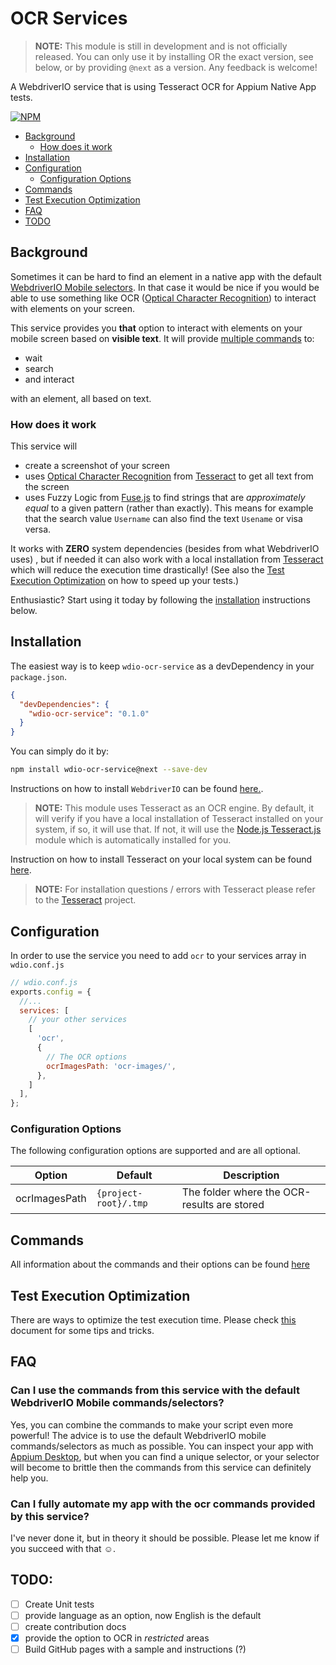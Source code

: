 # OCR Services

> **NOTE:** This module is still in development and is not officially released. You can only use it by installing OR the
> exact version, see below, or by providing `@next` as a version. Any feedback is welcome!

A WebdriverIO service that is using Tesseract OCR for Appium Native App tests.

[![NPM](https://nodei.co/npm/wdio-ocr-service.png)](https://nodei.co/npm/wdio-ocr-service/)

- [Background](#background)
  - [How does it work](#how-does-it-work)
- [Installation](#installation)
- [Configuration](#configuration)
  - [Configuration Options](#configuration-options)
- [Commands](#commands)
- [Test Execution Optimization](#test-execution-optimization)
- [FAQ](#faq)
- [TODO](#todo)

## Background
Sometimes it can be hard to find an element in a native app with the default
[WebdriverIO Mobile selectors](https://webdriver.io/docs/selectors#mobile-selectors). In that case it would be nice if
you would be able to use something like OCR
([Optical Character Recognition](https://en.wikipedia.org/wiki/Optical_character_recognition)) to interact with elements
on your screen.

This service provides you **that** option to interact with elements on your mobile screen based on **visible text**. It
will provide [multiple commands](./README.md#commands) to:

- wait
- search
- and interact

with an element, all based on text.

### How does it work
This service will

- create a screenshot of your screen
- uses [Optical Character Recognition](https://en.wikipedia.org/wiki/Optical_character_recognition) from
[Tesseract](https://github.com/tesseract-ocr/tesseract) to get all text from the screen
- uses Fuzzy Logic from [Fuse.js](https://fusejs.io/) to find strings that are *approximately equal* to a given pattern
  (rather than exactly). This means for example that the search value `Username` can also find the text `Usename` or
  visa versa.

It works with **ZERO** system dependencies (besides from what WebdriverIO uses) , but if needed it can also work with a
local installation from [Tesseract](https://tesseract-ocr.github.io/tessdoc/) which will reduce the execution time
drastically! (See also the [Test Execution Optimization](#test-execution-optimization) on how to speed up your tests.)

Enthusiastic? Start using it today by following the [installation](./README.md#installation) instructions below.

## Installation
The easiest way is to keep `wdio-ocr-service` as a devDependency in your `package.json`.

```json
{
  "devDependencies": {
    "wdio-ocr-service": "0.1.0"
  }
}
```

You can simply do it by:

```bash
npm install wdio-ocr-service@next --save-dev
```

Instructions on how to install `WebdriverIO` can be found [here.](https://webdriver.io/docs/gettingstarted.html).

> **NOTE:** This module uses Tesseract as an OCR engine. By default, it will verify if you have a local installation of
> Tesseract installed on your system, if so, it will use that. If not, it will use the
> [Node.js Tesseract.js](https://github.com/naptha/tesseract.js) module which is automatically installed for you.

Instruction on how to install Tesseract on your local system can be found
[here](https://tesseract-ocr.github.io/tessdoc/Installation.html).

> **NOTE:** For installation questions / errors with Tesseract please refer to the
> [Tesseract](https://github.com/tesseract-ocr/tesseract) project.

## Configuration
In order to use the service you need to add `ocr` to your services array in `wdio.conf.js`

```js
// wdio.conf.js
exports.config = {
  //...
  services: [
    // your other services
    [
      'ocr',
      {
        // The OCR options
        ocrImagesPath: 'ocr-images/',
      },
    ]
  ],
};
```

### Configuration Options
The following configuration options are supported and are all optional.

| Option | Default | Description |
| --- | --- | --- |
| ocrImagesPath | `{project-root}/.tmp` | The folder where the OCR-results are stored |

## Commands
All information about the commands and their options can be found [here](./docs/COMMANDS.md)

## Test Execution Optimization
There are ways to optimize the test execution time. Please check [this](./docs/OPTIMIZATION.md) document for some tips
and tricks.

## FAQ
### Can I use the commands from this service with the default WebdriverIO Mobile commands/selectors?
Yes, you can combine the commands to make your script even more powerful! The advice is to use the default WebdriverIO
mobile commands/selectors as much as possible. You can inspect your app with
[Appium Desktop](https://github.com/appium/appium-desktop), but when you can find a unique selector, or your selector
will become to brittle then the commands from this service can definitely help you.

### Can I fully automate my app with the ocr commands provided by this service?
I've never done it, but in theory it should be possible. Please let me know if you succeed with that ☺️.

## TODO:
- [ ] Create Unit tests
- [ ] provide language as an option, now English is the default
- [ ] create contribution docs
- [x] provide the option to OCR in *restricted* areas
- [ ] Build GitHub pages with a sample and instructions (?)
